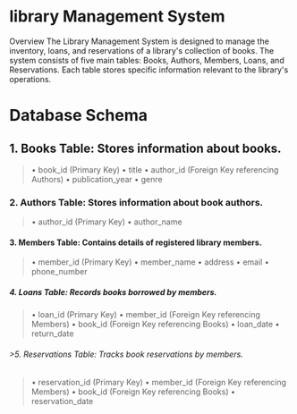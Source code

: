 # library Management System
Overview
The Library Management System is designed to manage the inventory, loans, and reservations of a library's collection of books. The system consists of five main tables: Books, Authors, Members, Loans, and Reservations. Each table stores specific information relevant to the library's operations.
# Database Schema
## 1. Books Table: Stores information about books.
>•	book_id (Primary Key)
>•	title
>•	author_id (Foreign Key referencing Authors)
>•	publication_year
>•	genre
### 2. Authors Table: Stores information about book authors. 
>•	author_id (Primary Key)
>•	author_name
#### 3. Members Table: Contains details of registered library members.
>•	member_id (Primary Key)
>•	member_name
>•	address
>•	email
>•	phone_number
##### 4. Loans Table: Records books borrowed by members.
>•	loan_id (Primary Key)
>•	member_id (Foreign Key referencing Members)
>•	book_id (Foreign Key referencing Books)
>•	loan_date
>•	return_date
###### >5. Reservations Table: Tracks book reservations by members.
>•	reservation_id (Primary Key)
>•	member_id (Foreign Key referencing Members)
>•	book_id (Foreign Key referencing Books)
>•	reservation_date

